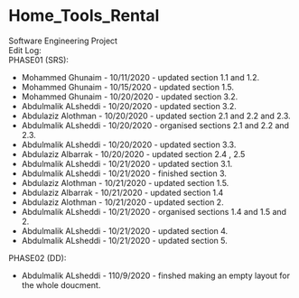 # Home_Tools_Rental
Software Engineering Project<br />
Edit Log:<br />
PHASE01 (SRS):<br />
- Mohammed Ghunaim - 10/11/2020 - updated section 1.1 and 1.2. <br />
- Mohammed Ghunaim - 10/15/2020 - updated section 1.5. <br />
- Mohammed Ghunaim - 10/20/2020 - updated section 3.2. <br />
- Abdulmalik ALsheddi - 10/20/2020 - updated section 3.2. <br />
- Abdulaziz Alothman - 10/20/2020 - updated section 2.1 and 2.2 and 2.3. <br />
- Abdulmalik ALsheddi - 10/20/2020 - organised sections 2.1 and 2.2 and 2.3. <br />
- Abdulmalik ALsheddi - 10/20/2020 - updated section 3.3. <br />
- Abdulaziz Albarrak - 10/20/2020 - updated section 2.4 , 2.5 <br />
- Abdulmalik ALsheddi - 10/21/2020 - updated section 3.1. <br />
- Abdulmalik ALsheddi - 10/21/2020 - finished section 3. <br />
- Abdulaziz Alothman - 10/21/2020 - updated section 1.5. <br />
- Abdulaziz Albarrak - 10/21/2020 - updated section 1.4 <br />
- Abdulaziz Alothman - 10/21/2020 - updated section 2. <br />
- Abdulmalik ALsheddi - 10/21/2020 - organised sections 1.4 and 1.5 and 2. <br />
- Abdulmalik ALsheddi - 10/21/2020 - updated section 4. <br />
- Abdulmalik ALsheddi - 10/21/2020 - updated section 5. <br />

PHASE02 (DD):<br />
- Abdulmalik ALsheddi - 110/9/2020 - finshed making an empty layout for the whole doucment. <br />
